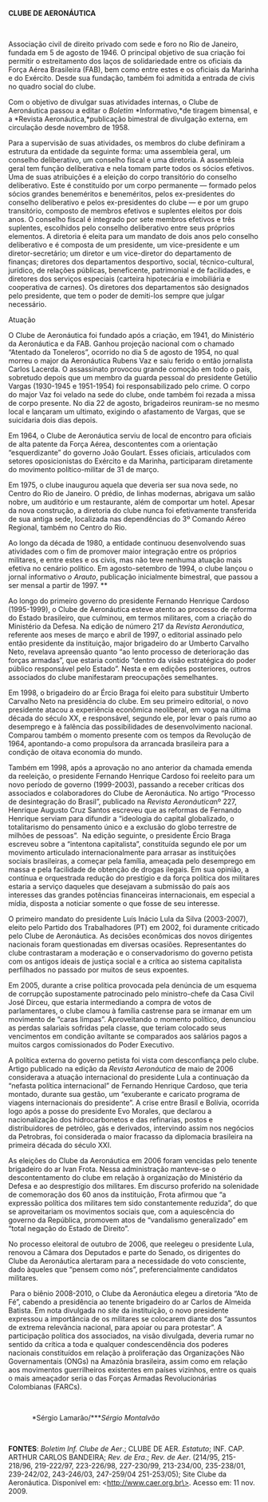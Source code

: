 **CLUBE DE AERONÁUTICA**

 

Associação civil de direito privado com sede e foro no Rio de Janeiro,
fundada em 5 de agosto de 1946. O principal objetivo de sua criação foi
permitir o estreitamento dos laços de solidariedade entre os oficiais da
Força Aérea Brasileira (FAB), bem como entre estes e os oficiais da
Marinha e do Exército. Desde sua fundação, também foi admitida a entrada
de civis no quadro social do clube.

Com o objetivo de divulgar suas atividades internas, o Clube de
Aeronáutica passou a editar o *Boletim* *Informativo,*de tiragem
bimensal, e a *Revista Aeronáutica,*publicação bimestral de divulgação
externa, em circulação desde novembro de 1958.

Para a supervisão de suas atividades, os membros do clube definiram a
estrutura da entidade da seguinte forma: uma assembleia geral, um
conselho deliberativo, um conselho fiscal e uma diretoria. A assembleia
geral tem função deliberativa e nela tomam parte todos os sócios
efetivos. Uma de suas atribuições é a eleição do corpo transitório do
conselho deliberativo. Este é constituído por um corpo permanente —
formado pelos sócios grandes beneméritos e beneméritos, pelos
ex-presidentes do conselho deliberativo e pelos ex-presidentes do clube
— e por um grupo transitório, composto de membros efetivos e suplentes
eleitos por dois anos. O conselho fiscal é integrado por sete membros
efetivos e três suplentes, escolhidos pelo conselho deliberativo entre
seus próprios elementos. A diretoria é eleita para um mandato de dois
anos pelo conselho deliberativo e é composta de um presidente, um
vice-presidente e um diretor-secretário; um diretor e um vice-diretor do
departamento de finanças; diretores dos departamentos desportivo,
social, técnico-cultural, jurídico, de relações públicas, beneficente,
patrimonial e de facilidades, e diretores dos serviços especiais
(carteira hipotecária e imobiliária e cooperativa de carnes). Os
diretores dos departamentos são designados pelo presidente, que tem o
poder de demiti-los sempre que julgar necessário.

Atuação

O Clube de Aeronáutica foi fundado após a criação, em 1941, do
Ministério da Aeronáutica e da FAB. Ganhou projeção nacional com o
chamado “Atentado da Toneleros”, ocorrido no dia 5 de agosto de 1954, no
qual morreu o major da Aeronáutica Rubens Vaz e saiu ferido o então
jornalista Carlos Lacerda. O assassinato provocou grande comoção em todo
o país, sobretudo depois que um membro da guarda pessoal do presidente
Getúlio Vargas (1930-1945 e 1951-1954) foi responsabilizado pelo crime.
O corpo do major Vaz foi velado na sede do clube, onde também foi rezada
a missa de corpo presente. No dia 22 de agosto, brigadeiros reuniram-se
no mesmo local e lançaram um ultimato, exigindo o afastamento de Vargas,
que se suicidaria dois dias depois.

Em 1964, o Clube de Aeronáutica serviu de local de encontro para
oficiais de alta patente da Força Aérea, descontentes com a orientação
“esquerdizante” do governo João Goulart. Esses oficiais, articulados com
setores oposicionistas do Exército e da Marinha, participaram
diretamente do movimento político-militar de 31 de março.

Em 1975, o clube inaugurou aquela que deveria ser sua nova sede, no
Centro do Rio de Janeiro. O prédio, de linhas modernas, abrigava um
salão nobre, um auditório e um restaurante, além de comportar um hotel.
Apesar da nova construção, a diretoria do clube nunca foi efetivamente
transferida de sua antiga sede, localizada nas dependências do 3º
Comando Aéreo Regional, também no Centro do Rio.

Ao longo da década de 1980, a entidade continuou desenvolvendo suas
atividades com o fim de promover maior integração entre os próprios
militares, e entre estes e os civis, mas não teve nenhuma atuação mais
efetiva no cenário político. Em agosto-setembro de 1994, o clube lançou
o jornal informativo *o* *Arauto*, publicação inicialmente bimestral,
que passou a ser mensal a partir de 1997. **

Ao longo do primeiro governo do presidente Fernando Henrique Cardoso
(1995-1999), o Clube de Aeronáutica esteve atento ao processo de reforma
do Estado brasileiro, que culminou, em termos militares, com a criação
do Ministério da Defesa. Na edição de número 217 da *Revista
Aeronáutica*, referente aos meses de março e abril de 1997, o editorial
assinado pelo então presidente da instituição, major brigadeiro do ar
Umberto Carvalho Neto, revelava apreensão quanto “ao lento processo de
deterioração das forças armadas”, que estaria contido “dentro da visão
estratégica do poder público responsável pelo Estado”. Nesta e em
edições posteriores, outros associados do clube manifestaram
preocupações semelhantes.

Em 1998, o brigadeiro do ar Ércio Braga foi eleito para substituir
Umberto Carvalho Neto na presidência do clube. Em seu primeiro
editorial, o novo presidente atacou a experiência econômica neoliberal,
em voga na última década do século XX, e responsável, segundo ele, por
levar o país rumo ao desemprego e à falência das possibilidades de
desenvolvimento nacional. Comparou também o momento presente com os
tempos da Revolução de 1964, apontando-a como propulsora da arrancada
brasileira para a condição de oitava economia do mundo.

Também em 1998, após a aprovação no ano anterior da chamada emenda da
reeleição, o presidente Fernando Henrique Cardoso foi reeleito para um
novo período de governo (1999-2003), passando a receber críticas dos
associados e colaboradores do Clube de Aeronáutica. No artigo “Processo
de desintegração do Brasil”, publicado na *Revista Aeronáutica*nº 227,
Henrique Augusto Cruz Santos escreveu que as reformas de Fernando
Henrique serviam para difundir a “ideologia do capital globalizado, o
totalitarismo do pensamento único e a exclusão do globo terrestre de
milhões de pessoas”.  Na edição seguinte, o presidente Ércio Braga
escreveu sobre a “intentona capitalista”, constituída segundo ele por um
movimento articulado internacionalmente para arrasar as instituições
sociais brasileiras, a começar pela família, ameaçada pelo desemprego em
massa e pela facilidade de obtenção de drogas ilegais. Em sua opinião, a
contínua e orquestrada redução do prestígio e da força política dos
militares estaria a serviço daqueles que desejavam a submissão do país
aos interesses das grandes potências financeiras internacionais, em
especial a mídia, disposta a noticiar somente o que fosse de seu
interesse.

O primeiro mandato do presidente Luís Inácio Lula da Silva (2003-2007),
eleito pelo Partido dos Trabalhadores (PT) em 2002, foi duramente
criticado pelo Clube de Aeronáutica. As decisões econômicas dos novos
dirigentes nacionais foram questionadas em diversas ocasiões.
Representantes do clube contrastaram a moderação e o conservadorismo do
governo petista com os antigos ideais de justiça social e a crítica ao
sistema capitalista perfilhados no passado por muitos de seus expoentes.

Em 2005, durante a crise política provocada pela denúncia de um esquema
de corrupção supostamente patrocinado pelo ministro-chefe da Casa Civil
José Dirceu, que estaria intermediando a compra de votos de
parlamentares, o clube clamou à família castrense para se irmanar em um
movimento de “caras limpas”. Aproveitando o momento político, denunciou
as perdas salariais sofridas pela classe, que teriam colocado seus
vencimentos em condição aviltante se comparados aos salários pagos a
muitos cargos comissionados do Poder Executivo.  

A política externa do governo petista foi vista com desconfiança pelo
clube. Artigo publicado na edição da *Revista Aeronáutica* de maio de
2006 considerava a atuação internacional do presidente Lula a
continuação da “nefasta política internacional” de Fernando Henrique
Cardoso, que teria montado, durante sua gestão, um “exuberante e
caricato programa de viagens internacionais do presidente”. A crise
entre Brasil e Bolívia, ocorrida logo após a posse do presidente Evo
Morales, que declarou a nacionalização dos hidrocarbonetos e das
refinarias, postos e distribuidores de petróleo, gás e derivados,
intervindo assim nos negócios da Petrobras, foi considerada o maior
fracasso da diplomacia brasileira na primeira década do século XXI.

As eleições do Clube da Aeronáutica em 2006 foram vencidas pelo tenente
brigadeiro do ar Ivan Frota. Nessa administração manteve-se o
descontentamento do clube em relação à organização do Ministério da
Defesa e ao desprestígio dos militares. Em discurso proferido na
solenidade de comemoração dos 60 anos da instituição, Frota afirmou que
“a expressão política dos militares tem sido constantemente reduzida”,
do que se aproveitariam os movimentos sociais que, com a aquiescência do
governo da República, promovem atos de “vandalismo generalizado” em
“total negação do Estado de Direito”.

No processo eleitoral de outubro de 2006, que reelegeu o presidente
Lula, renovou a Câmara dos Deputados e parte do Senado, os dirigentes do
Clube da Aeronáutica alertaram para a necessidade do voto consciente,
dado àqueles que “pensem como nós”, preferencialmente candidatos
militares.

 Para o biênio 2008-2010, o Clube da Aeronáutica elegeu a diretoria “Ato
de Fé”, cabendo a presidência ao tenente brigadeiro do ar Carlos de
Almeida Batista. Em nota divulgada no *site* da instituição, o novo
presidente expressou a importância de os militares se colocarem diante
dos “assuntos de extrema relevância nacional, para apoiar ou para
protestar”. A participação política dos associados, na visão divulgada,
deveria rumar no sentido da crítica a toda e qualquer condescendência
dos poderes nacionais constituídos em relação à proliferação das
Organizações Não Governamentais (ONGs) na Amazônia brasileira, assim
como em relação aos movimentos guerrilheiros existentes em países
vizinhos, entre os quais o mais ameaçador seria o das Forças Armadas
Revolucionárias Colombianas (FARCs).

 

            *Sérgio Lamarão/****Sérgio Montalvão*

 

**FONTES**: *Boletim Inf. Clube de Aer*.; CLUBE DE AER. *Estatuto*; INF.
CAP. ARTHUR CARLOS BANDEIRA; *Rev. de Era*.; *Rev. de Aer*. (214/95,
215-218/96, 219-222/97, 223-226/98, 227-230/99, 213-234/00, 235-238/01,
239-242/02, 243-246/03, 247-259/04 251-253/05); Site Clube da
Aeronáutica. Disponível em: \<http://www.caer.org.br\>. Acesso em: 11
nov. 2009.

 

 
